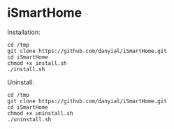# iSmartHome

Installation:

```
cd /tmp
git clone https://github.com/danyial/iSmartHome.git
cd iSmartHome
chmod +x install.sh
./install.sh
```


Uninstall:

```
cd /tmp
git clone https://github.com/danyial/iSmartHome.git
cd iSmartHome
chmod +x uninstall.sh
./uninstall.sh
```
